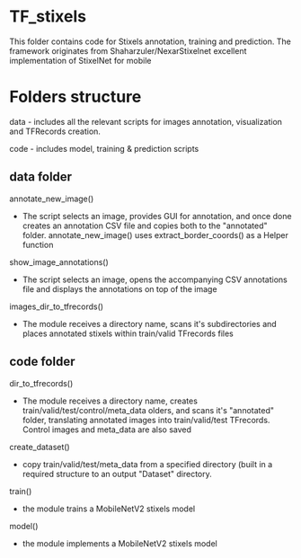 # TF_stixels
This folder contains code for Stixels annotation, training  and prediction. The framework originates from Shaharzuler/NexarStixelnet excellent implementation of StixelNet for mobile

# Folders structure
data - includes all the relevant scripts for images annotation, visualization and TFRecords creation.

code - includes model, training & prediction scripts


## data folder
annotate_new_image()
*   The script selects an image, provides GUI for annotation, and once done creates an annotation CSV file and copies both to the "annotated" folder. annotate_new_image() uses extract_border_coords() as a Helper function

show_image_annotations()
*   The script selects an image, opens the accompanying CSV annotations file and displays the annotations on top of the image

images_dir_to_tfrecords() 
*   The module receives a directory name, scans it's subdirectories and places annotated stixels within train/valid TFrecords files

## code folder
dir_to_tfrecords()
*   The module receives a directory name, creates train/valid/test/control/meta_data olders, and scans it's "annotated" folder, translating annotated images into train/valid/test TFrecords. Control images and meta_data are also saved

create_dataset()
*   copy train/valid/test/meta_data from a specified directory (built in a required structure to an output "Dataset" directory.

train()
*   the module trains a MobileNetV2 stixels model

model()
*   the module implements a MobileNetV2 stixels model
                   
